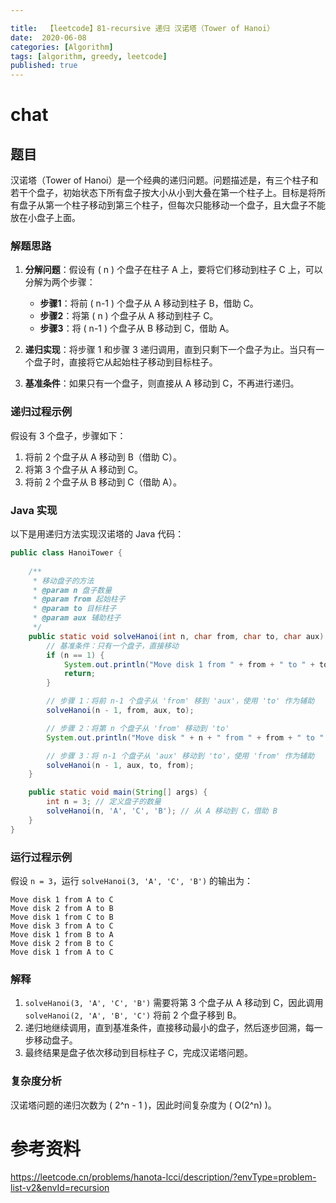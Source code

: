 ```yaml
---

title:  【leetcode】81-recursive 递归 汉诺塔（Tower of Hanoi）
date:  2020-06-08
categories: [Algorithm]
tags: [algorithm, greedy, leetcode]
published: true
---
```


# chat

## 题目

汉诺塔（Tower of Hanoi）是一个经典的递归问题。问题描述是，有三个柱子和若干个盘子，初始状态下所有盘子按大小从小到大叠在第一个柱子上。目标是将所有盘子从第一个柱子移动到第三个柱子，但每次只能移动一个盘子，且大盘子不能放在小盘子上面。

### 解题思路

1. **分解问题**：假设有 \( n \) 个盘子在柱子 A 上，要将它们移动到柱子 C 上，可以分解为两个步骤：
   - **步骤1**：将前 \( n-1 \) 个盘子从 A 移动到柱子 B，借助 C。
   - **步骤2**：将第 \( n \) 个盘子从 A 移动到柱子 C。
   - **步骤3**：将 \( n-1 \) 个盘子从 B 移动到 C，借助 A。
  
2. **递归实现**：将步骤 1 和步骤 3 递归调用，直到只剩下一个盘子为止。当只有一个盘子时，直接将它从起始柱子移动到目标柱子。

3. **基准条件**：如果只有一个盘子，则直接从 A 移动到 C，不再进行递归。

### 递归过程示例
假设有 3 个盘子，步骤如下：
1. 将前 2 个盘子从 A 移动到 B（借助 C）。
2. 将第 3 个盘子从 A 移动到 C。
3. 将前 2 个盘子从 B 移动到 C（借助 A）。

### Java 实现

以下是用递归方法实现汉诺塔的 Java 代码：

```java
public class HanoiTower {
    
    /**
     * 移动盘子的方法
     * @param n 盘子数量
     * @param from 起始柱子
     * @param to 目标柱子
     * @param aux 辅助柱子
     */
    public static void solveHanoi(int n, char from, char to, char aux) {
        // 基准条件：只有一个盘子，直接移动
        if (n == 1) {
            System.out.println("Move disk 1 from " + from + " to " + to);
            return;
        }

        // 步骤 1：将前 n-1 个盘子从 'from' 移到 'aux'，使用 'to' 作为辅助
        solveHanoi(n - 1, from, aux, to);

        // 步骤 2：将第 n 个盘子从 'from' 移动到 'to'
        System.out.println("Move disk " + n + " from " + from + " to " + to);

        // 步骤 3：将 n-1 个盘子从 'aux' 移动到 'to'，使用 'from' 作为辅助
        solveHanoi(n - 1, aux, to, from);
    }

    public static void main(String[] args) {
        int n = 3; // 定义盘子的数量
        solveHanoi(n, 'A', 'C', 'B'); // 从 A 移动到 C，借助 B
    }
}
```

### 运行过程示例
假设 `n = 3`，运行 `solveHanoi(3, 'A', 'C', 'B')` 的输出为：

```
Move disk 1 from A to C
Move disk 2 from A to B
Move disk 1 from C to B
Move disk 3 from A to C
Move disk 1 from B to A
Move disk 2 from B to C
Move disk 1 from A to C
```

### 解释
1. `solveHanoi(3, 'A', 'C', 'B')` 需要将第 3 个盘子从 A 移动到 C，因此调用 `solveHanoi(2, 'A', 'B', 'C')` 将前 2 个盘子移到 B。
2. 递归地继续调用，直到基准条件，直接移动最小的盘子，然后逐步回溯，每一步移动盘子。
3. 最终结果是盘子依次移动到目标柱子 C，完成汉诺塔问题。

### 复杂度分析
汉诺塔问题的递归次数为 \( 2^n - 1 \)，因此时间复杂度为 \( O(2^n) \)。




# 参考资料

https://leetcode.cn/problems/hanota-lcci/description/?envType=problem-list-v2&envId=recursion

